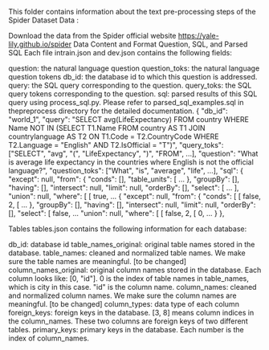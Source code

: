 This folder contains information about the text pre-processing steps of the Spider Dataset
Data :

Download the data from the Spider official website https://yale-lily.github.io/spider
Data Content and Format
Question, SQL, and Parsed SQL
Each file intrain.json and dev.json contains the following fields:

question: the natural language question
question_toks: the natural language question tokens
db_id: the database id to which this question is addressed.
query: the SQL query corresponding to the question.
query_toks: the SQL query tokens corresponding to the question.
sql: parsed results of this SQL query using process_sql.py. Please refer to parsed_sql_examples.sql in thepreprocess directory for the detailed documentation.
 {
        "db_id": "world_1",
        "query": "SELECT avg(LifeExpectancy) FROM country WHERE Name NOT IN (SELECT T1.Name FROM country AS T1 JOIN countrylanguage AS T2 ON T1.Code  =  T2.CountryCode WHERE T2.Language  =  \"English\" AND T2.IsOfficial  =  \"T\")",
        "query_toks": ["SELECT", "avg", "(", "LifeExpectancy", ")", "FROM", ...],
        "question": "What is average life expectancy in the countries where English is not the official language?",
        "question_toks": ["What", "is", "average", "life", ...],
        "sql": {
            "except": null,
            "from": {
                "conds": [],
                "table_units": [
                    ...
            },
            "groupBy": [],
            "having": [],
            "intersect": null,
            "limit": null,
            "orderBy": [],
            "select": [
                ...
            ],
            "union": null,
            "where": [
                [
                    true,
                    ...
                    {
                        "except": null,
                        "from": {
                            "conds": [
                                [
                                    false,
                                    2,
                                    [
                                    ...
                        },
                        "groupBy": [],
                        "having": [],
                        "intersect": null,
                        "limit": null,
                        "orderBy": [],
                        "select": [
                            false,
                            ...
                        "union": null,
                        "where": [
                            [
                                false,
                                2,
                                [
                                    0,
                                   ...
        }
    },

Tables
tables.json contains the following information for each database:

db_id: database id
table_names_original: original table names stored in the database.
table_names: cleaned and normalized table names. We make sure the table names are meaningful. [to be changed]
column_names_original: original column names stored in the database. Each column looks like: [0, "id"]. 0 is the index of table names in table_names, which is city in this case. "id" is the column name.
column_names: cleaned and normalized column names. We make sure the column names are meaningful. [to be changed]
column_types: data type of each column
foreign_keys: foreign keys in the database. [3, 8] means column indices in the column_names. These two columns are foreign keys of two different tables.
primary_keys: primary keys in the database. Each number is the index of column_names.
